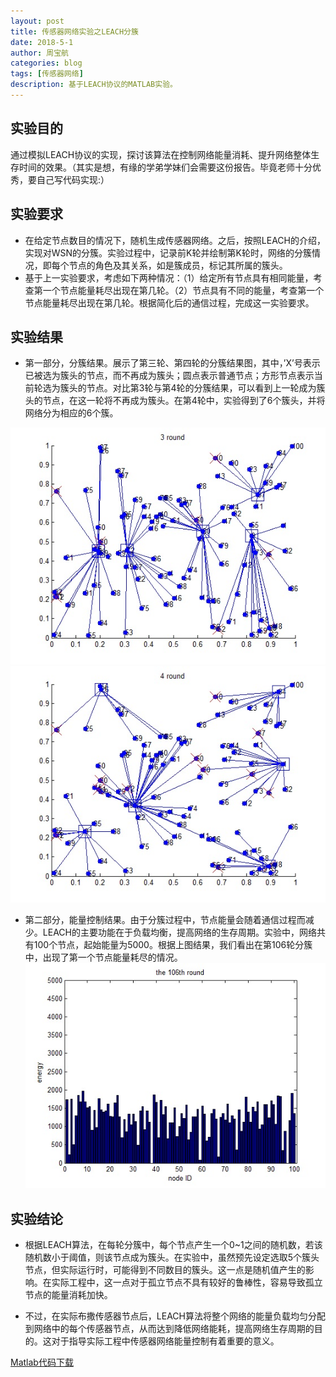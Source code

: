 ```yaml
---
layout: post
title: 传感器网络实验之LEACH分簇
date: 2018-5-1
author: 周宝航
categories: blog
tags: [传感器网络]
description: 基于LEACH协议的MATLAB实验。
---
```


## 实验目的
通过模拟LEACH协议的实现，探讨该算法在控制网络能量消耗、提升网络整体生存时间的效果。（其实是想，有缘的学弟学妹们会需要这份报告。毕竟老师十分优秀，要自己写代码实现:）

## 实验要求
- 在给定节点数目的情况下，随机生成传感器网络。之后，按照LEACH的介绍，实现对WSN的分簇。实验过程中，记录前K轮并绘制第K轮时，网络的分簇情况，即每个节点的角色及其关系，如是簇成员，标记其所属的簇头。
- 基于上一实验要求，考虑如下两种情况：（1）给定所有节点具有相同能量，考查第一个节点能量耗尽出现在第几轮。（2）节点具有不同的能量，考查第一个节点能量耗尽出现在第几轮。根据简化后的通信过程，完成这一实验要求。

## 实验结果
- 第一部分，分簇结果。展示了第三轮、第四轮的分簇结果图，其中，’X’号表示已被选为簇头的节点，而不再成为簇头；圆点表示普通节点；方形节点表示当前轮选为簇头的节点。对比第3轮与第4轮的分簇结果，可以看到上一轮成为簇头的节点，在这一轮将不再成为簇头。在第4轮中，实验得到了6个簇头，并将网络分为相应的6个簇。

![Alt text](/img/2018-05-1-wsn1-round3.jpg)
![Alt text](/img/2018-05-1-wsn1-round4.jpg)

- 第二部分，能量控制结果。由于分簇过程中，节点能量会随着通信过程而减少。LEACH的主要功能在于负载均衡，提高网络的生存周期。实验中，网络共有100个节点，起始能量为5000。根据上图结果，我们看出在第106轮分簇中，出现了第一个节点能量耗尽的情况。
![Alt text](/img/2018-05-1-wsn1-energy.jpg)

## 实验结论
- 根据LEACH算法，在每轮分簇中，每个节点产生一个0~1之间的随机数，若该随机数小于阈值，则该节点成为簇头。在实验中，虽然预先设定选取5个簇头节点，但实际运行时，可能得到不同数目的簇头。这一点是随机值产生的影响。在实际工程中，这一点对于孤立节点不具有较好的鲁棒性，容易导致孤立节点的能量消耗加快。

- 不过，在实际布撒传感器节点后，LEACH算法将整个网络的能量负载均匀分配到网络中的每个传感器节点，从而达到降低网络能耗，提高网络生存周期的目的。这对于指导实际工程中传感器网络能量控制有着重要的意义。


[Matlab代码下载](/docs/wsn_LEACH_code_MATLAB.zip)









